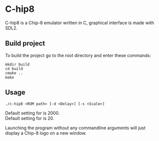 # C-hip8
C-hip8 is a Chip-8 emulator written in C, graphical interface is made with SDL2.
## Build project
To build the project go to the root directory and enter these commands:
```
mkdir build
cd build
cmake ..
make
```
## Usage
```
./c-hip8 <ROM path> [-d <Delay>] [-s <Scale>]
```
Default setting for <Delay> is 2000.  
Default setting for <Scale> is 20.

Launching the program without any commandline arguments will just display a Chip-8 logo on a new window.
